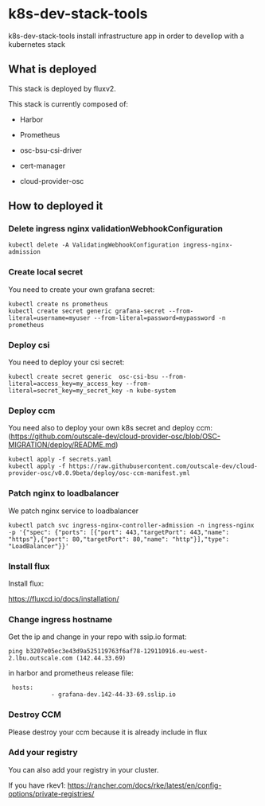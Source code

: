 # k8s-dev-stack-tools

k8s-dev-stack-tools install infrastructure app in order to devellop with a kubernetes stack

## What is deployed 

This stack is deployed by fluxv2.

This stack is currently composed of:

* Harbor

* Prometheus

* osc-bsu-csi-driver

* cert-manager

* cloud-provider-osc

## How to deployed it

### Delete ingress nginx validationWebhookConfiguration

```
kubectl delete -A ValidatingWebhookConfiguration ingress-nginx-admission
```

### Create local secret

You need to create your own grafana secret:

```
kubectl create ns prometheus
kubectl create secret generic grafana-secret --from-literal=username=myuser --from-literal=password=mypassword -n prometheus
```

### Deploy csi

You need to deploy your csi secret:

```
kubectl create secret generic  osc-csi-bsu --from-literal=access_key=my_access_key --from-literal=secret_key=my_secret_key -n kube-system
```

### Deploy ccm

You need also to deploy your own k8s secret and deploy ccm:
(https://github.com/outscale-dev/cloud-provider-osc/blob/OSC-MIGRATION/deploy/README.md)
```
kubectl apply -f secrets.yaml
kubectl apply -f https://raw.githubusercontent.com/outscale-dev/cloud-provider-osc/v0.0.9beta/deploy/osc-ccm-manifest.yml
```
### Patch nginx to loadbalancer

We patch nginx service to loadbalancer

```
kubectl patch svc ingress-nginx-controller-admission -n ingress-nginx  -p '{"spec": {"ports": [{"port": 443,"targetPort": 443,"name": "https"},{"port": 80,"targetPort": 80,"name": "http"}],"type": "LoadBalancer"}}'
```



### Install flux

Install flux:

https://fluxcd.io/docs/installation/


### Change ingress hostname

Get the ip and change in your repo with ssip.io format:
```
ping b3207e05ec3e43d9a525119763f6af78-129110916.eu-west-2.lbu.outscale.com (142.44.33.69)
```


in harbor and prometheus release file:
```
 hosts:
            - grafana-dev.142-44-33-69.sslip.io
```

### Destroy CCM

Please destroy your ccm because it is already include in flux


### Add your registry

You can also add your registry in your cluster.

If you have rkev1:
https://rancher.com/docs/rke/latest/en/config-options/private-registries/
